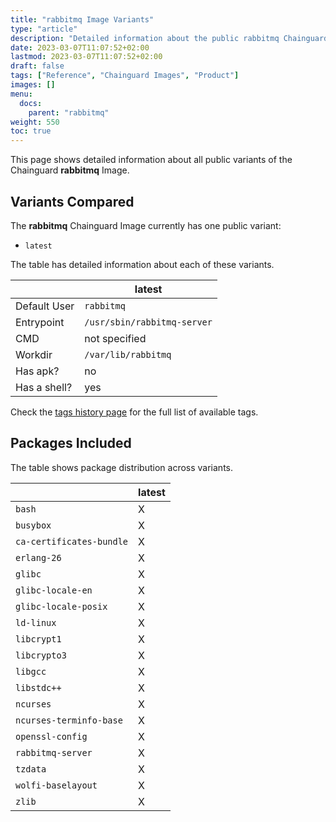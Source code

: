 ```yaml
---
title: "rabbitmq Image Variants"
type: "article"
description: "Detailed information about the public rabbitmq Chainguard Image variants"
date: 2023-03-07T11:07:52+02:00
lastmod: 2023-03-07T11:07:52+02:00
draft: false
tags: ["Reference", "Chainguard Images", "Product"]
images: []
menu:
  docs:
    parent: "rabbitmq"
weight: 550
toc: true
---
```


This page shows detailed information about all public variants of the Chainguard **rabbitmq** Image.

## Variants Compared
The **rabbitmq** Chainguard Image currently has one public variant: 

- `latest`

The table has detailed information about each of these variants.

|              | latest                      |
|--------------|-----------------------------|
| Default User | `rabbitmq`                  |
| Entrypoint   | `/usr/sbin/rabbitmq-server` |
| CMD          | not specified               |
| Workdir      | `/var/lib/rabbitmq`         |
| Has apk?     | no                          |
| Has a shell? | yes                         |

Check the [tags history page](/chainguard/chainguard-images/reference/rabbitmq/tags_history/) for the full list of available tags.

## Packages Included
The table shows package distribution across variants.

|                          | latest |
|--------------------------|--------|
| `bash`                   | X      |
| `busybox`                | X      |
| `ca-certificates-bundle` | X      |
| `erlang-26`              | X      |
| `glibc`                  | X      |
| `glibc-locale-en`        | X      |
| `glibc-locale-posix`     | X      |
| `ld-linux`               | X      |
| `libcrypt1`              | X      |
| `libcrypto3`             | X      |
| `libgcc`                 | X      |
| `libstdc++`              | X      |
| `ncurses`                | X      |
| `ncurses-terminfo-base`  | X      |
| `openssl-config`         | X      |
| `rabbitmq-server`        | X      |
| `tzdata`                 | X      |
| `wolfi-baselayout`       | X      |
| `zlib`                   | X      |
